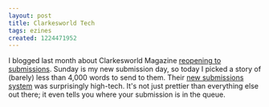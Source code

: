 ```yaml
---
layout: post
title: Clarkesworld Tech
tags: ezines
created: 1224471952
---
```

I blogged last month about Clarkesworld Magazine [reopening to submissions](http://www.mcdemarco.net/node/491).  Sunday is my new submission day, so today I picked a story of (barely) less than 4,000 words to send to them.   Their [new submissions system](http://clarkesworldmagazine.com/submissions_tracker/index.php) was surprisingly high-tech.  It's not just prettier than everything else out there; it even tells you where your submission is in the queue.
